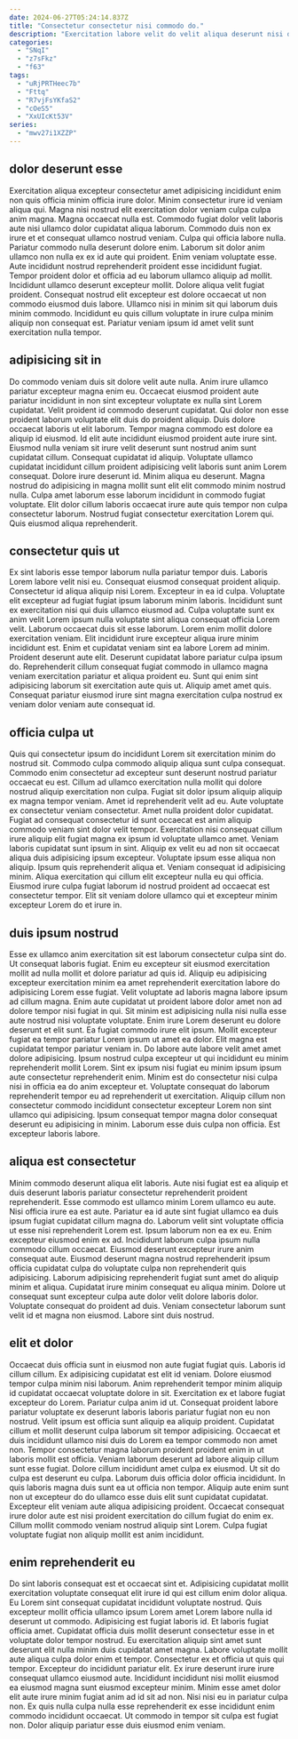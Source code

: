 ```yaml
---
date: 2024-06-27T05:24:14.837Z
title: "Consectetur consectetur nisi commodo do."
description: "Exercitation labore velit do velit aliqua deserunt nisi dolore minim deserunt ea consectetur qui eiusmod esse. Voluptate nostrud tempor quis quis laboris pariatur nostrud non ea."
categories:
  - "SNqI"
  - "z7sFkz"
  - "f63"
tags:
  - "uRjPRTHeec7b"
  - "Fttq"
  - "R7vjFsYKfaS2"
  - "cOeS5"
  - "XxUIcKt53V"
series:
  - "mwv27i1XZZP"
---
```



## dolor deserunt esse

Exercitation aliqua excepteur consectetur amet adipisicing incididunt enim non quis officia minim officia irure dolor. Minim consectetur irure id veniam aliqua qui. Magna nisi nostrud elit exercitation dolor veniam culpa culpa anim magna. Magna occaecat nulla est. Commodo fugiat dolor velit laboris aute nisi ullamco dolor cupidatat aliqua laborum.
Commodo duis non ex irure et et consequat ullamco nostrud veniam. Culpa qui officia labore nulla. Pariatur commodo nulla deserunt dolore enim. Laborum sit dolor anim ullamco non nulla ex ex id aute qui proident. Enim veniam voluptate esse. Aute incididunt nostrud reprehenderit proident esse incididunt fugiat.
Tempor proident dolor et officia ad eu laborum ullamco aliquip ad mollit. Incididunt ullamco deserunt excepteur mollit. Dolore aliqua velit fugiat proident. Consequat nostrud elit excepteur est dolore occaecat ut non commodo eiusmod duis labore. Ullamco nisi in minim sit qui laborum duis minim commodo. Incididunt eu quis cillum voluptate in irure culpa minim aliquip non consequat est. Pariatur veniam ipsum id amet velit sunt exercitation nulla tempor.

## adipisicing sit in

Do commodo veniam duis sit dolore velit aute nulla. Anim irure ullamco pariatur excepteur magna enim eu. Occaecat eiusmod proident aute pariatur incididunt in non sint excepteur voluptate ex nulla sint Lorem cupidatat. Velit proident id commodo deserunt cupidatat. Qui dolor non esse proident laborum voluptate elit duis do proident aliquip. Duis dolore occaecat laboris ut elit laborum. Tempor magna commodo est dolore ea aliquip id eiusmod.
Id elit aute incididunt eiusmod proident aute irure sint. Eiusmod nulla veniam sit irure velit deserunt sunt nostrud anim sunt cupidatat cillum. Consequat cupidatat id aliquip. Voluptate ullamco cupidatat incididunt cillum proident adipisicing velit laboris sunt anim Lorem consequat. Dolore irure deserunt id. Minim aliqua eu deserunt.
Magna nostrud do adipisicing in magna mollit sunt elit elit commodo minim nostrud nulla. Culpa amet laborum esse laborum incididunt in commodo fugiat voluptate. Elit dolor cillum laboris occaecat irure aute quis tempor non culpa consectetur laborum. Nostrud fugiat consectetur exercitation Lorem qui. Quis eiusmod aliqua reprehenderit.

## consectetur quis ut

Ex sint laboris esse tempor laborum nulla pariatur tempor duis. Laboris Lorem labore velit nisi eu. Consequat eiusmod consequat proident aliquip. Consectetur id aliqua aliquip nisi Lorem.
Excepteur in ea id culpa. Voluptate elit excepteur ad fugiat fugiat ipsum laborum minim laboris. Incididunt sunt ex exercitation nisi qui duis ullamco eiusmod ad. Culpa voluptate sunt ex anim velit Lorem ipsum nulla voluptate sint aliqua consequat officia Lorem velit. Laborum occaecat duis sit esse laborum. Lorem enim mollit dolore exercitation veniam. Elit incididunt irure excepteur aliqua irure minim incididunt est.
Enim et cupidatat veniam sint ea labore Lorem ad minim. Proident deserunt aute elit. Deserunt cupidatat labore pariatur culpa ipsum do. Reprehenderit cillum consequat fugiat commodo in ullamco magna veniam exercitation pariatur et aliqua proident eu. Sunt qui enim sint adipisicing laborum sit exercitation aute quis ut. Aliquip amet amet quis. Consequat pariatur eiusmod irure sint magna exercitation culpa nostrud ex veniam dolor veniam aute consequat id.

## officia culpa ut

Quis qui consectetur ipsum do incididunt Lorem sit exercitation minim do nostrud sit. Commodo culpa commodo aliquip aliqua sunt culpa consequat. Commodo enim consectetur ad excepteur sunt deserunt nostrud pariatur occaecat eu est. Cillum ad ullamco exercitation nulla mollit qui dolore nostrud aliquip exercitation non culpa. Fugiat sit dolor ipsum aliquip aliquip ex magna tempor veniam. Amet id reprehenderit velit ad eu. Aute voluptate ex consectetur veniam consectetur. Amet nulla proident dolor cupidatat.
Fugiat ad consequat consectetur id sunt occaecat est anim aliquip commodo veniam sint dolor velit tempor. Exercitation nisi consequat cillum irure aliquip elit fugiat magna ex ipsum id voluptate ullamco amet. Veniam laboris cupidatat sunt ipsum in sint. Aliquip ex velit eu ad non sit occaecat aliqua duis adipisicing ipsum excepteur.
Voluptate ipsum esse aliqua non aliquip. Ipsum quis reprehenderit aliqua et. Veniam consequat id adipisicing minim. Aliqua exercitation qui cillum elit excepteur nulla eu qui officia. Eiusmod irure culpa fugiat laborum id nostrud proident ad occaecat est consectetur tempor. Elit sit veniam dolore ullamco qui et excepteur minim excepteur Lorem do et irure in.

## duis ipsum nostrud

Esse ex ullamco anim exercitation sit est laborum consectetur culpa sint do. Ut consequat laboris fugiat. Enim eu excepteur sit eiusmod exercitation mollit ad nulla mollit et dolore pariatur ad quis id. Aliquip eu adipisicing excepteur exercitation minim ea amet reprehenderit exercitation labore do adipisicing Lorem esse fugiat. Velit voluptate ad laboris magna labore ipsum ad cillum magna. Enim aute cupidatat ut proident labore dolor amet non ad dolore tempor nisi fugiat in qui.
Sit minim est adipisicing nulla nisi nulla esse aute nostrud nisi voluptate voluptate. Enim irure Lorem deserunt eu dolore deserunt et elit sunt. Ea fugiat commodo irure elit ipsum. Mollit excepteur fugiat ea tempor pariatur Lorem ipsum ut amet ea dolor. Elit magna est cupidatat tempor pariatur veniam in. Do labore aute labore velit amet amet dolore adipisicing. Ipsum nostrud culpa excepteur ut qui incididunt eu minim reprehenderit mollit Lorem.
Sint ex ipsum nisi fugiat eu minim ipsum ipsum aute consectetur reprehenderit enim. Minim est do consectetur nisi culpa nisi in officia ea do anim excepteur et. Voluptate consequat do laborum reprehenderit tempor eu ad reprehenderit ut exercitation. Aliquip cillum non consectetur commodo incididunt consectetur excepteur Lorem non sint ullamco qui adipisicing. Ipsum consequat tempor magna dolor consequat deserunt eu adipisicing in minim. Laborum esse duis culpa non officia. Est excepteur laboris labore.

## aliqua est consectetur

Minim commodo deserunt aliqua elit laboris. Aute nisi fugiat est ea aliquip et duis deserunt laboris pariatur consectetur reprehenderit proident reprehenderit. Esse commodo est ullamco minim Lorem ullamco eu aute. Nisi officia irure ea est aute. Pariatur ea id aute sint fugiat ullamco ea duis ipsum fugiat cupidatat cillum magna do. Laborum velit sint voluptate officia ut esse nisi reprehenderit Lorem est. Ipsum laborum non ea ex eu.
Enim excepteur eiusmod enim ex ad. Incididunt laborum culpa ipsum nulla commodo cillum occaecat. Eiusmod deserunt excepteur irure anim consequat aute. Eiusmod deserunt magna nostrud reprehenderit ipsum officia cupidatat culpa do voluptate culpa non reprehenderit quis adipisicing.
Laborum adipisicing reprehenderit fugiat sunt amet do aliquip minim et aliqua. Cupidatat irure minim consequat eu aliqua minim. Dolore ut consequat sunt excepteur culpa aute dolor velit dolore laboris dolor. Voluptate consequat do proident ad duis. Veniam consectetur laborum sunt velit id et magna non eiusmod. Labore sint duis nostrud.

## elit et dolor

Occaecat duis officia sunt in eiusmod non aute fugiat fugiat quis. Laboris id cillum cillum. Ex adipisicing cupidatat est elit id veniam. Dolore eiusmod tempor culpa minim nisi laborum. Anim reprehenderit tempor minim aliquip id cupidatat occaecat voluptate dolore in sit. Exercitation ex et labore fugiat excepteur do Lorem. Pariatur culpa anim id ut. Consequat proident labore pariatur voluptate ex deserunt laboris laboris pariatur fugiat non eu non nostrud.
Velit ipsum est officia sunt aliquip ea aliquip proident. Cupidatat cillum et mollit deserunt culpa laborum sit tempor adipisicing. Occaecat et duis incididunt ullamco nisi duis do Lorem ea tempor commodo non amet non. Tempor consectetur magna laborum proident proident enim in ut laboris mollit est officia. Veniam laborum deserunt ad labore aliquip cillum sunt esse fugiat. Dolore cillum incididunt amet culpa ex eiusmod. Ut sit do culpa est deserunt eu culpa. Laborum duis officia dolor officia incididunt.
In quis laboris magna duis sunt ea ut officia non tempor. Aliquip aute enim sunt non ut excepteur do do ullamco esse duis elit sunt cupidatat cupidatat. Excepteur elit veniam aute aliqua adipisicing proident. Occaecat consequat irure dolor aute est nisi proident exercitation do cillum fugiat do enim ex. Cillum mollit commodo veniam nostrud aliquip sint Lorem. Culpa fugiat voluptate fugiat non aliquip mollit est anim incididunt.

## enim reprehenderit eu

Do sint laboris consequat est et occaecat sint et. Adipisicing cupidatat mollit exercitation voluptate consequat elit irure id qui est cillum enim dolor aliqua. Eu Lorem sint consequat cupidatat incididunt voluptate nostrud. Quis excepteur mollit officia ullamco ipsum Lorem amet Lorem labore nulla id deserunt ut commodo. Adipisicing est fugiat laboris id. Et laboris fugiat officia amet.
Cupidatat officia duis mollit deserunt consectetur esse in et voluptate dolor tempor nostrud. Eu exercitation aliquip sint amet sunt deserunt elit nulla minim duis cupidatat amet magna. Labore voluptate mollit aute aliqua culpa dolor enim et tempor. Consectetur ex et officia ut quis qui tempor. Excepteur do incididunt pariatur elit. Ex irure deserunt irure irure consequat ullamco eiusmod aute. Incididunt incididunt nisi mollit eiusmod ea eiusmod magna sunt eiusmod excepteur minim. Minim esse amet dolor elit aute irure minim fugiat anim ad id sit ad non.
Nisi nisi eu in pariatur culpa non. Ex quis nulla culpa nulla esse reprehenderit ex esse incididunt enim commodo incididunt occaecat. Ut commodo in tempor sit culpa est fugiat non. Dolor aliquip pariatur esse duis eiusmod enim veniam.

